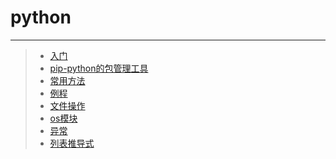 # python
***
>* [入门](https://github.com/520171/note/blob/master/python/入门.md)
>* [pip-python的包管理工具](https://github.com/520171/note/blob/master/python/pip.md)
>* [常用方法](https://github.com/520171/note/blob/master/python/常用方法.md)
>* [例程](https://github.com/520171/note/blob/master/python/例程.md)
>* [文件操作](https://github.com/520171/note/blob/master/python/文件操作.md)
>* [os模块](https://github.com/520171/note/blob/master/python/os模块.md)
>* [异常](https://github.com/520171/note/blob/master/python/异常.md)
>* [列表推导式](https://github.com/520171/note/blob/master/python/列表推导式.md)
